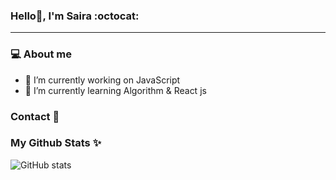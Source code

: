 ### Hello👋, I'm Saira :octocat:

<hr>
<!--
**sairatabassum/sairatabassum** is a ✨ _special_ ✨ repository because its `README.md` (this file) appears on your GitHub profile.-->

### :computer: About me

- 🔭 I’m currently working on JavaScript
- 🌱 I’m currently learning Algorithm & React js



### Contact :pushpin:


### My Github Stats :sparkles:
 
![GitHub stats](https://github-readme-stats.vercel.app/api?username=sairatabassum&show_icons=true&theme=slateorange)


